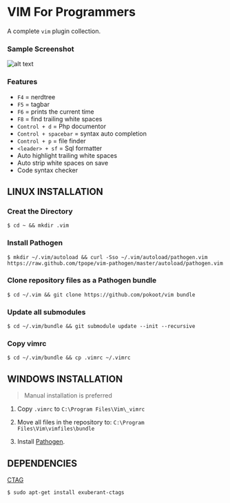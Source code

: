 VIM For Programmers
===================

A complete `vim` plugin collection. 

### Sample Screenshot

![alt text](https://raw.github.com/pokoot/vim/master/screenshot.png "Vim Editor")

### Features

* `F4` = nerdtree
* `F5` = tagbar
* `F6` = prints the current time
* `F8` = find trailing white spaces
* `Control + d` = Php documentor
* `Control + spacebar` = syntax auto completion
* `Control + p` = file finder
* `<leader> + sf` = Sql formatter
* Auto highlight trailing white spaces
* Auto strip white spaces on save
* Code syntax checker


## LINUX INSTALLATION


### Creat the Directory

    $ cd ~ && mkdir .vim

### Install Pathogen

    $ mkdir ~/.vim/autoload && curl -Sso ~/.vim/autoload/pathogen.vim https://raw.github.com/tpope/vim-pathogen/master/autoload/pathogen.vim


### Clone repository files as a Pathogen bundle

    $ cd ~/.vim && git clone https://github.com/pokoot/vim bundle

### Update all submodules

    $ cd ~/.vim/bundle && git submodule update --init --recursive

### Copy vimrc

    $ cd ~/.vim/bundle && cp .vimrc ~/.vimrc

## WINDOWS INSTALLATION

> Manual installation is preferred

1. Copy `.vimrc` to `C:\Program Files\Vim\_vimrc`

2. Move all files in the repository to: `C:\Program Files\Vim\vimfiles\bundle`

3. Install [Pathogen](https://github.com/tpope/vim-pathogen).


## DEPENDENCIES

[CTAG](http://ctags.sourceforge.net/)

    $ sudo apt-get install exuberant-ctags


